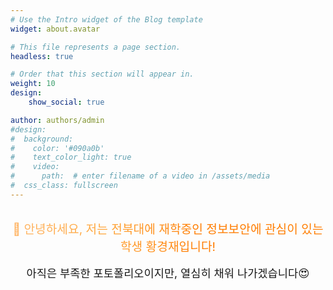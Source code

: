 ```yaml
---
# Use the Intro widget of the Blog template
widget: about.avatar

# This file represents a page section.
headless: true

# Order that this section will appear in.
weight: 10
design:
    show_social: true

author: authors/admin
#design:
#  background:
#    color: '#090a0b'
#    text_color_light: true
#    video:
#      path:  # enter filename of a video in /assets/media
#  css_class: fullscreen
---
```


<!-- SEO 메타 태그 -->
<meta name="description" content="전북대학교 산업정보시스템공학과 황경재 학생의 포트폴리오 사이트입니다. 정보보안, 웹해킹, CTF, 웹개발 프로젝트를 소개합니다.">
<meta name="keywords" content="황경재, 전북대, 정보보안, 웹해킹, CTF, 웹개발, 포트폴리오, 산업정보시스템공학과, 컴퓨터인공지능학부">
<meta name="author" content="황경재">

<!-- Open Graph 메타 태그 (카카오톡 대표 이미지) -->
<meta property="og:title" content="황경재 Portfolio - 전북대 산업정보시스템공학과과 학생">
<meta property="og:description" content="전북대학교 산업정보시스템공학과 황경재 학생의 포트폴리오 사이트입니다. 정보보안, 웹해킹, CTF, 웹개발 프로젝트를 소개합니다.">
<meta property="og:type" content="website">
<meta property="og:url" content="https://hwang-pro.github.io/myfirstportfolio/">
<meta property="og:image" content="https://hwang-pro.github.io/myfirstportfolio/kakao_profile.jpg">
<meta property="og:image:width" content="1200">
<meta property="og:image:height" content="630">
<meta property="og:image:alt" content="황경재 전북대 산업정보시스템공학과 학생 포트폴리오">

<!-- Twitter Card 메타 태그 -->
<meta name="twitter:card" content="summary_large_image">
<meta name="twitter:title" content="황경재 Portfolio - 전북대 정보보안 학생">
<meta name="twitter:description" content="전북대학교 산업정보시스템공학과 황경재 학생의 포트폴리오 사이트입니다. 정보보안, 웹해킹, CTF, 웹개발 프로젝트를 소개합니다.">
<meta name="twitter:image" content="https://hwang-pro.github.io/myfirstportfolio/kakao_profile.jpg">

<!-- 구조화된 데이터 (JSON-LD) -->
<script type="application/ld+json">
{
  "@context": "https://schema.org",
  "@type": "Person",
  "name": "황경재",
  "alternateName": "Hwang Kyung-jae",
  "description": "전북대학교 산업정보시스템공학과 정보보안 전공 학생",
  "url": "https://hwang-pro.github.io/myfirstportfolio/",
  "image": "https://hwang-pro.github.io/myfirstportfolio/kakao_profile.jpg",
  "sameAs": [
    "https://github.com/hwang-pro"
  ],
  "jobTitle": "정보보안 전공 학생",
  "worksFor": {
    "@type": "Organization",
    "name": "전북대학교 산업정보시스템공학과"
  },
  "alumniOf": {
    "@type": "Organization",
    "name": "전북대학교"
  },
  "knowsAbout": [
    "정보보안",
    "웹해킹",
    "CTF",
    "웹개발",
    "프로그래밍"
  ]
}
</script>

<div style="text-align: center; margin: 2rem 0;">
  <p style="font-size: 1.2rem; background: #FFB76B; background: linear-gradient(to right, #FFB76B 0%, #FFA73D 30%, #FF7C00 60%, #FF7F04 100%); -webkit-background-clip: text; -webkit-text-fill-color: transparent; margin: 0;">
    👋 안녕하세요, 저는 전북대에 재학중인 정보보안에 관심이 있는 학생 황경재입니다!
  </p>
  <p style="margin: 1rem 0 0 0; font-size: 1.1rem;">
    아직은 부족한 포토폴리오이지만, 열심히 채워 나가겠습니다😍
  </p>
</div>
